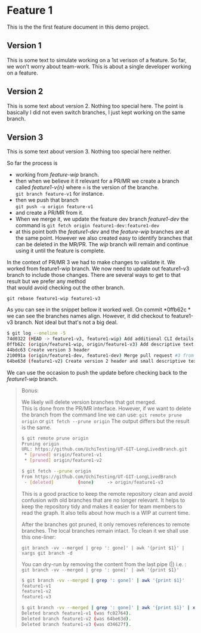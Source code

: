 Feature 1
=========


This is the the first feature document in this demo project.

## Version 1

This is some text to simulate working on a 1st verison of a feature.
So far, we won't worry about team-work. 
This is about a single developer working on a feature.

## Version 2

This is some text about version 2. Nothing too special here.
The point is basically I did not even switch branches, 
I just kept working on the same branch.

## Version 3

This is some text about version 3. Nothing too special here neither.

So far the process is 
- working from *feature-wip* branch.
- then when we believe it it relevant for a PR/MR 
  we create a branch called *feature1-v{n}*
  where `n` is the version of the branche.  
  `git branch feature-v1` for instance.
- then we push that branch  
  `git push -u origin feature-v1`
- and create a PR/MR from it.
- When we merge it, we update the feature dev branch *feature1-dev*
  the command is `git fetch origin feature1-dev:feature1-dev`
- at this point both the *feature1-dev* and the *feature-wip* branches
  are at the same point. However we also created easy to identify branches
  that can be deleted in the MR/PR. The *wip* branch will remain 
  and continue using it until the feature is complete.

In the context of PR/MR 3 we had to make changes to validate it.
We worked from feature1-wip branch.
We now need to update out feature1-v3 branch to include those changes.
There are several ways to get to that result but we prefer any method  
that would avoid checking out the other branch.

`git rebase feature1-wip feature1-v3`

As you can see in the snippet bellow it worked well. On commit *0ffb62c *
we can see the branches names align. However, it did checkout
to feature1-v3 branch. Not ideal but that's not a big deal.

```bash
$ git log --oneline -5
74d0322 (HEAD -> feature1-v3, feature1-wip) Add additional CLI details to v3 description
0ffb62c (origin/feature1-wip, origin/feature1-v3) Add descriptive text about version 3
44bdc63 Create version 3 header
210091a (origin/feature1-dev, feature1-dev) Merge pull request #3 from UchiTesting/feature1-v2
64be63d (feature1-v2) Create version 2 header and small descriptive text.
```

We can use the occasion to push the update before checking back to the *feature1-wip* branch.

> Bonus:
> 
> We likely will delete version branches that got merged.  
> This is done from the PR/MR interface.
> However, if we want to delete the branch from the command line we can use:
> `git remote prune origin` or `git fetch --prune origin`
> The output differs but the result is the same.
>
> ```bash
> $ git remote prune origin
> Pruning origin
> URL: https://github.com/UchiTesting/UT-GIT-LongLivedBranch.git
>  * [pruned] origin/feature1-v1
>  * [pruned] origin/feature1-v2
> ```
>
> ```bash
> $ git fetch --prune origin
> From https://github.com/UchiTesting/UT-GIT-LongLivedBranch
>  - [deleted]         (none)     -> origin/feature1-v3
> ```
>
> This is a good practice to keep the remote repository clean 
> and avoid confusion with old branches that are no longer relevant.
> It helps to keep the repository tidy and makes it easier for team members
> to read the graph. It also tells about how much is a WIP at current time.
>
> After the branches got pruned, it only removes references to remote branches.
> The local branches remain intact.
> To clean it we shall use this one-liner:
>
> `git branch -vv --merged | grep ': gone]' | awk '{print $1}' | xargs git branch -d`
>
> You can dry-run by removing the content from the last pipe (|) i.e. :
> `git branch -vv --merged | grep ': gone]' | awk '{print $1}'`
>
> ```bash
> $ git branch -vv --merged | grep ': gone]' | awk '{print $1}'
> feature1-v1
> feature1-v2
> feature1-v3
> ```
> 
> ```bash
> $ git branch -vv --merged | grep ': gone]' | awk '{print $1}' | xargs git branch -d
> Deleted branch feature1-v1 (was fc02764).
> Deleted branch feature1-v2 (was 64be63d).
> Deleted branch feature1-v3 (was d34627f).
> ```
